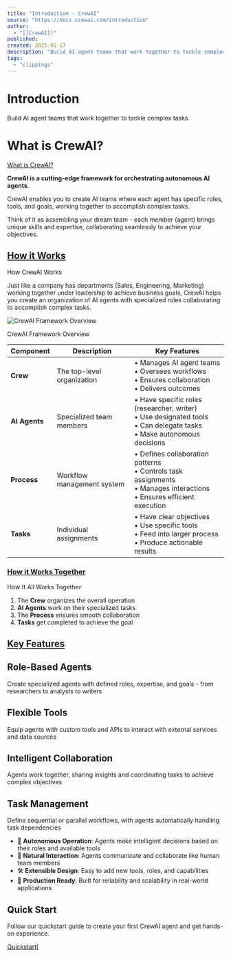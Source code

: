 ```yaml
---
title: "Introduction - CrewAI"
source: "https://docs.crewai.com/introduction"
author:
  - "[[CrewAI]]"
published:
created: 2025-01-17
description: "Build AI agent teams that work together to tackle complex tasks"
tags:
  - "clippings"
---
```


# Introduction

Build AI agent teams that work together to tackle complex tasks

# What is CrewAI?

[​What is CrewAI?](https://docs.crewai.com/introduction#what-is-crewai)

**CrewAI is a cutting-edge framework for orchestrating autonomous AI agents.**

CrewAI enables you to create AI teams where each agent has specific roles, tools, and goals, working together to accomplish complex tasks.

Think of it as assembling your dream team - each member (agent) brings unique skills and expertise, collaborating seamlessly to achieve your objectives.

## [​How it Works](https://docs.crewai.com/introduction#how-crewai-works)

How CrewAI Works

Just like a company has departments (Sales, Engineering, Marketing) working together under leadership to achieve business goals, CrewAI helps you create an organization of AI agents with specialized roles collaborating to accomplish complex tasks.

![CrewAI Framework Overview](https://mintlify.s3.us-west-1.amazonaws.com/crewai/crewAI-mindmap.png)

CrewAI Framework Overview

| Component     | Description                | Key Features                                                                                                                   |
| ------------- | -------------------------- | ------------------------------------------------------------------------------------------------------------------------------ |
| **Crew**      | The top-level organization | • Manages AI agent teams <br>• Oversees workflows <br>• Ensures collaboration <br>• Delivers outcomes                          |
| **AI Agents** | Specialized team members   | • Have specific roles (researcher, writer) <br>• Use designated tools <br>• Can delegate tasks <br>• Make autonomous decisions |
| **Process**   | Workflow management system | • Defines collaboration patterns <br>• Controls task assignments <br>• Manages interactions <br>• Ensures efficient execution  |
| **Tasks**     | Individual assignments     | • Have clear objectives <br>• Use specific tools <br>• Feed into larger process <br>• Produce actionable results               |

### [​How it Works Together](https://docs.crewai.com/introduction#how-it-all-works-together)

How It All Works Together

1. The **Crew** organizes the overall operation
2. **AI Agents** work on their specialized tasks
3. The **Process** ensures smooth collaboration
4. **Tasks** get completed to achieve the goal

## [Key Features​](https://docs.crewai.com/introduction#key-features)

## Role-Based Agents

Create specialized agents with defined roles, expertise, and goals - from researchers to analysts to writers

## Flexible Tools

Equip agents with custom tools and APIs to interact with external services and data sources

## Intelligent Collaboration

Agents work together, sharing insights and coordinating tasks to achieve complex objectives

## Task Management

Define sequential or parallel workflows, with agents automatically handling task dependencies

- 🧠 **Autonomous Operation**: Agents make intelligent decisions based on their roles and available tools
- 📝 **Natural Interaction**: Agents communicate and collaborate like human team members
- 🛠️ **Extensible Design**: Easy to add new tools, roles, and capabilities
- 🚀 **Production Ready**: Built for reliability and scalability in real-world applications

## Quick Start

Follow our quickstart guide to create your first CrewAI agent and get hands-on experience.

[Quickstart](https://docs.crewai.com/quickstart)[
